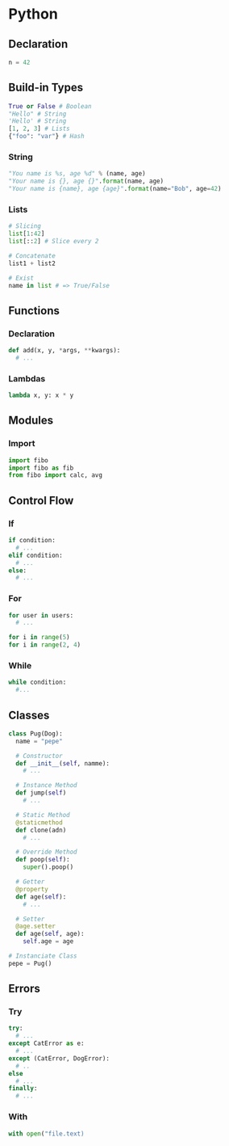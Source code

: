 # Python

## Declaration
```python
n = 42
```

## Build-in Types
```python
True or False # Boolean
"Hello" # String
'Hello' # String
[1, 2, 3] # Lists
{"foo": "var"} # Hash
```

### String
```python
"You name is %s, age %d" % (name, age)
"Your name is {}, age {}".format(name, age)
"Your name is {name}, age {age}".format(name="Bob", age=42)
```

### Lists
```python
# Slicing
list[1:42]
list[::2] # Slice every 2

# Concatenate
list1 + list2

# Exist
name in list # => True/False
```

## Functions

### Declaration
```python
def add(x, y, *args, **kwargs):
  # ...
```

### Lambdas
```python
lambda x, y: x * y
```

## Modules

### Import
```python
import fibo
import fibo as fib
from fibo import calc, avg
```

## Control Flow

### If
```python
if condition:
  # ...
elif condition:
  # ...
else:
  # ...
```

### For
```python
for user in users:
  # ...

for i in range(5)
for i in range(2, 4)
```

### While
```python
while condition:
  #...
```

## Classes

```python
class Pug(Dog):
  name = "pepe"

  # Constructor
  def __init__(self, namme):
    # ...

  # Instance Method
  def jump(self)
    # ...

  # Static Method
  @staticmethod
  def clone(adn)
    # ...

  # Override Method
  def poop(self):
    super().poop()

  # Getter
  @property
  def age(self):
    # ...

  # Setter
  @age.setter
  def age(self, age):
    self.age = age

# Instanciate Class
pepe = Pug()
```

## Errors

### Try
```python
try:
  # ...
except CatError as e:
  # ...
except (CatError, DogError):
  # ..
else
  # ...
finally:
  # ...
```

### With
```python
with open("file.text)
```